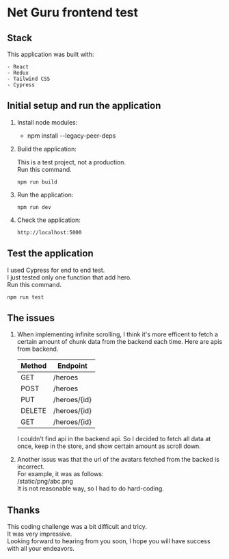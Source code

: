 # Net Guru frontend test

## Stack

This application was built with:

    - React
    - Redux
    - Tailwind CSS
    - Cypress

## Initial setup and run the application

1.  Install node modules:

    - npm install --legacy-peer-deps

2.  Build the application:

    This is a test project, not a production.  
    Run this command.

        npm run build

3.  Run the application:

        npm run dev

4.  Check the application:

        http://localhost:5000

## Test the application

I used Cypress for end to end test.  
I just tested only one function that add hero.  
Run this command.

    npm run test

## The issues

1. When implementing infinite scrolling, I think it's more efficent to fetch a certain amount of chunk data from the backend each time.
   Here are apis from backend.

   | Method | Endpoint     |
   | ------ | ------------ |
   | GET    | /heroes      |
   | POST   | /heroes      |
   | PUT    | /heroes/{id} |
   | DELETE | /heroes/{id} |
   | GET    | /heroes/{id} |

   I couldn't find api in the backend api.
   So I decided to fetch all data at once, keep in the store, and show certain amount as scroll down.

2. Another issus was that the url of the avatars fetched from the backed is incorrect.  
   For example, it was as follows:  
   /static/png/abc.png  
   It is not reasonable way, so I had to do hard-coding.

## Thanks

This coding challenge was a bit difficult and tricy.  
It was very impressive.  
Looking forward to hearing from you soon, I hope you will have success with all your endeavors.
